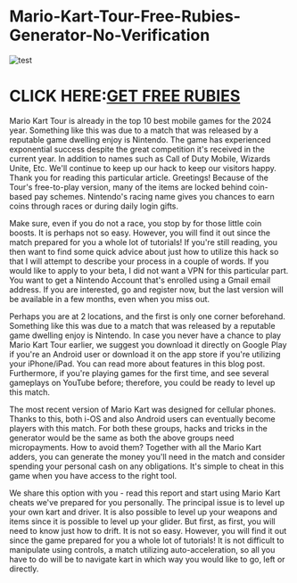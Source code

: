 # Mario-Kart-Tour-Free-Rubies-Generator-No-Verification

![test](https://encrypted-tbn0.gstatic.com/images?q=tbn:ANd9GcQkhoCHvYbtvx8Qy929BHQ7RZVpznN-UCTBfw&usqp=CAU)

# CLICK HERE:[GET FREE RUBIES](https://chatgamings.com/mariokart/)

Mario Kart Tour is already in the top 10 best mobile games for the 2024 year. Something like this was due to a match that was released by a reputable game dwelling enjoy is Nintendo. The game has experienced exponential success despite the great competition it's received in the current year. In addition to names such as Call of Duty Mobile, Wizards Unite, Etc. We'll continue to keep up our hack to keep our visitors happy. Thank you for reading this particular article. Greetings! Because of the Tour's free-to-play version, many of the items are locked behind coin-based pay schemes. Nintendo's racing name gives you chances to earn coins through races or during daily login gifts. 

Make sure, even if you do not a race, you stop by for those little coin boosts. It is perhaps not so easy. However, you will find it out since the match prepared for you a whole lot of tutorials! If you're still reading, you then want to find some quick advice about just how to utilize this hack so that I will attempt to describe your process in a couple of words. If you would like to apply to your beta, I did not want a VPN for this particular part. You want to get a Nintendo Account that's enrolled using a Gmail email address. If you are interested, go and register now, but the last version will be available in a few months, even when you miss out. 

Perhaps you are at 2 locations, and the first is only one corner beforehand. Something like this was due to a match that was released by a reputable game dwelling enjoy is Nintendo. In case you never have a chance to play Mario Kart Tour earlier, we suggest you download it directly on Google Play if you're an Android user or download it on the app store if you're utilizing your iPhone/iPad. You can read more about features in this blog post. Furthermore, if you're playing games for the first time, and see several gameplays on YouTube before; therefore, you could be ready to level up this match.

The most recent version of Mario Kart was designed for cellular phones. Thanks to this, both i-OS and also Android users can eventually become players with this match. For both these groups, hacks and tricks in the generator would be the same as both the above groups need micropayments. How to avoid them? Together with all the Mario Kart adders, you can generate the money you'll need in the match and consider spending your personal cash on any obligations. It's simple to cheat in this game when you have access to the right tool. 

We share this option with you - read this report and start using Mario Kart cheats we've prepared for you personally. The principal issue is to level up your own kart and driver. It is also possible to level up your weapons and items since it is possible to level up your glider. But first, as first, you will need to know just how to drift. It is not so easy. However, you will find it out since the game prepared for you a whole lot of tutorials! It is not difficult to manipulate using controls, a match utilizing auto-acceleration, so all you have to do will be to navigate kart in which way you would like to go, left or directly.
